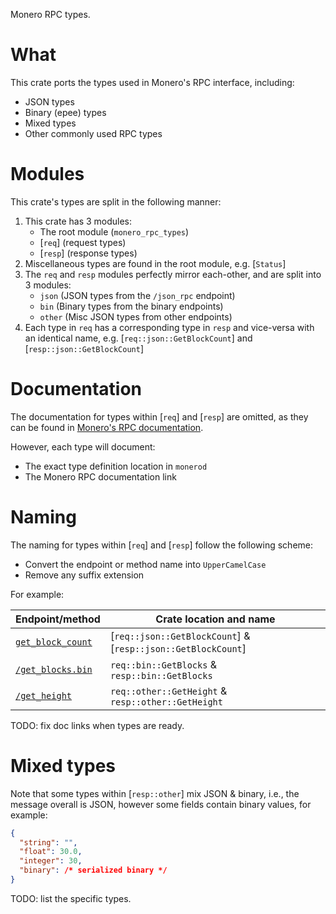 Monero RPC types.

# What
This crate ports the types used in Monero's RPC interface, including:
- JSON types
- Binary (epee) types
- Mixed types
- Other commonly used RPC types

# Modules
This crate's types are split in the following manner:

1. This crate has 3 modules:
    - The root module (`monero_rpc_types`)
    - [`req`] (request types)
    - [`resp`] (response types)
1. Miscellaneous types are found in the root module, e.g. [`Status`]
1. The `req` and `resp` modules perfectly mirror each-other, and are split into 3 modules:
    - `json` (JSON types from the `/json_rpc` endpoint)
    - `bin` (Binary types from the binary endpoints)
    - `other` (Misc JSON types from other endpoints)
1. Each type in `req` has a corresponding type in `resp` and vice-versa with an identical name, e.g. [`req::json::GetBlockCount`] and [`resp::json::GetBlockCount`]

# Documentation
The documentation for types within [`req`] and [`resp`] are omitted,
as they can be found in [Monero's RPC documentation](https://www.getmonero.org/resources/developer-guides/daemon-rpc.html#on_get_block_hash).

However, each type will document:
- The exact type definition location in `monerod`
- The Monero RPC documentation link

# Naming
The naming for types within [`req`] and [`resp`] follow the following scheme:
- Convert the endpoint or method name into `UpperCamelCase`
- Remove any suffix extension

For example:

| Endpoint/method | Crate location and name |
|-----------------|-------------------------|
| [`get_block_count`](https://www.getmonero.org/resources/developer-guides/daemon-rpc.html#get_block_count) | [`req::json::GetBlockCount`] & [`resp::json::GetBlockCount`]
| [`/get_blocks.bin`](https://www.getmonero.org/resources/developer-guides/daemon-rpc.html#get_blockbin) | `req::bin::GetBlocks` & `resp::bin::GetBlocks`
| [`/get_height`](https://www.getmonero.org/resources/developer-guides/daemon-rpc.html#get_height) | `req::other::GetHeight` & `resp::other::GetHeight`

TODO: fix doc links when types are ready.

# Mixed types
Note that some types within [`resp::other`] mix JSON & binary, i.e.,
the message overall is JSON, however some fields contain binary
values, for example:

```json
{
  "string": "",
  "float": 30.0,
  "integer": 30,
  "binary": /* serialized binary */
}
```

TODO: list the specific types.